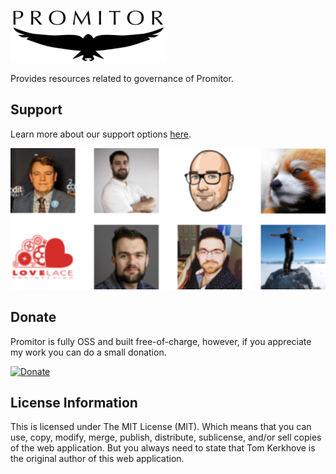 ![Logo](./logos/promitor-small.png)

Provides resources related to governance of Promitor.

## Support

Learn more about our support options [here](https://github.com/tomkerkhove/promitor/blob/master/SUPPORT.md).

![Sponsors](media/sponsor-overview.png)

## Donate

Promitor is fully OSS and built free-of-charge, however, if you appreciate my work
you can do a small donation.

[![Donate](https://img.shields.io/badge/Donate%20via-GitHub-blue.svg?style=flat-square)](https://github.com/sponsors/promitor)

## License Information

This is licensed under The MIT License (MIT). Which means that you can use, copy,
modify, merge, publish, distribute, sublicense, and/or sell copies of the web
application. But you always need to state that Tom Kerkhove is the original author
of this web application.
